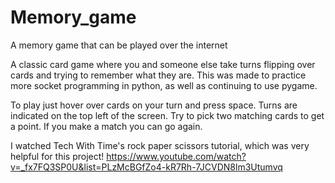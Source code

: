 # Memory_game
A memory game that can be played over the internet

A classic card game where you and someone else take turns flipping over cards and trying to remember what they are.
This was made to practice more socket programming in python, as well as continuing to use pygame.

To play just hover over cards on your turn and press space. Turns are indicated on the top left of the screen.
Try to pick two matching cards to get a point. If you make a match you can go again.

I watched Tech With Time's rock paper scissors tutorial, which was very helpful for this project!
https://www.youtube.com/watch?v=_fx7FQ3SP0U&list=PLzMcBGfZo4-kR7Rh-7JCVDN8lm3Utumvq
